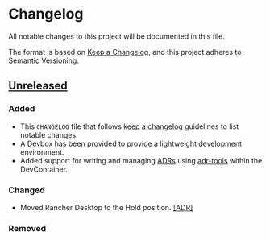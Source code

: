 # Changelog

All notable changes to this project will be documented in this file.

The format is based on  [Keep a Changelog](https://keepachangelog.com/en/1.1.0/),
and this project adheres to [Semantic Versioning](https://semver.org/spec/v2.0.0.html).

## [Unreleased]

### Added

- This `CHANGELOG` file that follows [keep a changelog](https://keepachangelog.com/) guidelines to list notable changes.
- A [Devbox](https://www.jetify.com/devbox) has been provided to provide a lightweight development environment.
- Added support for writing and managing [ADRs](https://adr.github.io/) using [adr-tools](https://github.com/npryce/adr-tools) within the DevContainer.

### Changed

- Moved Rancher Desktop to the Hold position. [[ADR]](doc/architecture/decisions/0003-move-rancher-desktop-to-hold-in-technology-radar.md)

### Removed


[unreleased]: https://github.com/petersellars/techradar/compare/master